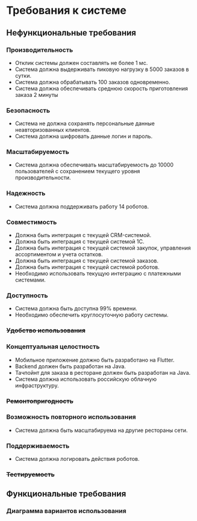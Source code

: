 # Требования к системе

## Нефункциональные требования

### Производительность
- Отклик системы должен составлять не более 1 мс.
- Система должна выдерживать пиковую нагрузку в 5000 заказов в сутки.
- Система должна обрабатывать 100 заказов одновременно.
- Система должна обеспечивать среднюю скорость приготовления заказа 2 минуты
### Безопасность
- Система не должна сохранять персональные данные неавторизованных клиентов.
- Система должна шифровать данные логин и пароль.
### Масштабируемость
- Система должна обеспечивать масштабируемость до 10000 пользователей с сохранением текущего уровня производительности.
### Надежность
- Система должна поддерживать работу 14 роботов.
### Совместимость
- Должна быть интеграция с текущей CRM-системой.
- Должна быть интеграция с текущей системой 1C.
- Должна быть интеграция с текущей системой закупок, управления ассортиментом и учета остатков.
- Должна быть интеграция с текущей системой заказов.
- Должна быть интеграция с текущей системой роботов.
- Необходимо использовать текущую интеграцию с платежными системами.
### Доступность
- Система должна быть доступна 99% времени.
- Необходимо обеспечить круглосуточную работу системы.
### ~~Удобство использования~~
### Концептуальная целостность
- Мобильное приложение должно быть разработано на Flutter.
- Backend должен быть разработан на Java.
- Тачпойнт для заказа в ресторане должен быть разработан на Java.
- Система должна использовать российскую облачную инфраструктуру.
### ~~Ремонтопригодность~~
### Возможность повторного использования
- Система должна быть масштабируема на другие рестораны сети.
### Поддерживаемость
- Система должна логировать действия роботов.
### ~~Тестируемость~~

## Функциональные требования

### Диаграмма вариантов использования
